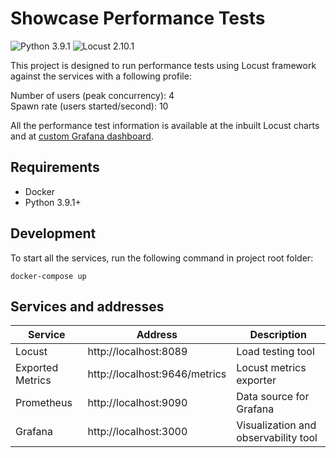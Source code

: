# Showcase Performance Tests
![Python 3.9.1](https://img.shields.io/badge/Python-3.9.1-green.svg)
![Locust 2.10.1](https://img.shields.io/badge/Locust-2.10.1-purple.svg)

This project is designed to run performance tests using Locust framework against the services with a following profile:

Number of users (peak concurrency): 4 \
Spawn rate (users started/second): 10

All the performance test information is available at the inbuilt Locust charts and at [custom Grafana dashboard](http://localhost:3000/d/0WllLp6mq/locust-test).

## Requirements

* Docker
* Python 3.9.1+

## Development

To start all the services, run the following command in project root folder:

    docker-compose up

## Services and addresses

| Service          | Address                       | Description                          |
|------------------|-------------------------------|--------------------------------------|
| Locust           | http://localhost:8089         | Load testing tool                    |
| Exported Metrics | http://localhost:9646/metrics | Locust metrics exporter              |
| Prometheus       | http://localhost:9090         | Data source for Grafana              |
| Grafana          | http://localhost:3000         | Visualization and observability tool |
